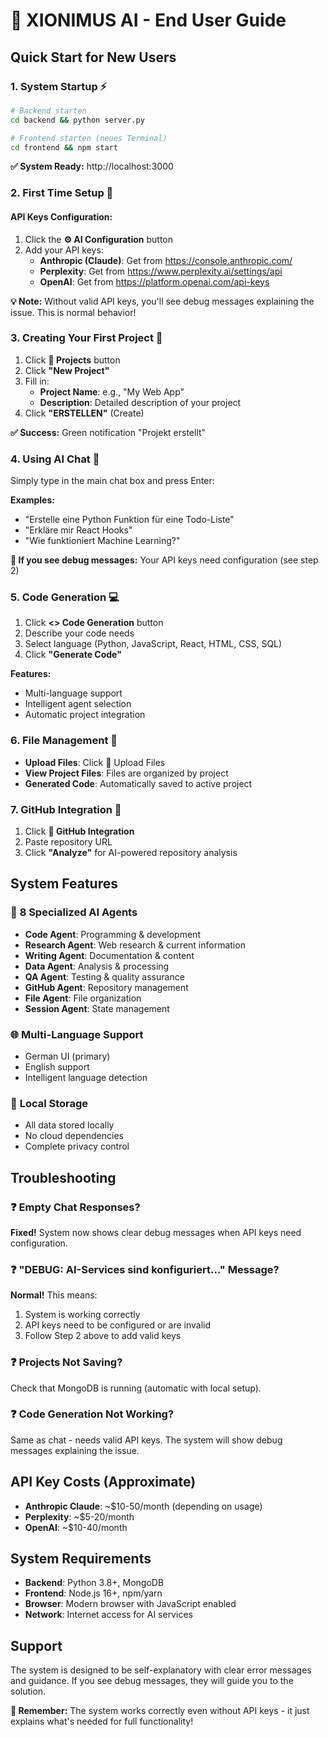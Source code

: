 # 🚀 XIONIMUS AI - End User Guide

## Quick Start for New Users

### 1. **System Startup** ⚡
```bash
# Backend starten
cd backend && python server.py

# Frontend starten (neues Terminal)
cd frontend && npm start
```

**✅ System Ready:** http://localhost:3000

### 2. **First Time Setup** 🔑

#### API Keys Configuration:
1. Click the **⚙️ AI Configuration** button
2. Add your API keys:
   - **Anthropic (Claude)**: Get from https://console.anthropic.com/
   - **Perplexity**: Get from https://www.perplexity.ai/settings/api  
   - **OpenAI**: Get from https://platform.openai.com/api-keys

**💡 Note:** Without valid API keys, you'll see debug messages explaining the issue. This is normal behavior!

### 3. **Creating Your First Project** 📝

1. Click **📁 Projects** button
2. Click **"New Project"** 
3. Fill in:
   - **Project Name**: e.g., "My Web App"
   - **Description**: Detailed description of your project
4. Click **"ERSTELLEN"** (Create)

**✅ Success:** Green notification "Projekt erstellt"

### 4. **Using AI Chat** 💬

Simply type in the main chat box and press Enter:

**Examples:**
- "Erstelle eine Python Funktion für eine Todo-Liste"
- "Erkläre mir React Hooks"
- "Wie funktioniert Machine Learning?"

**🔧 If you see debug messages:** Your API keys need configuration (see step 2)

### 5. **Code Generation** 💻

1. Click **<> Code Generation** button
2. Describe your code needs
3. Select language (Python, JavaScript, React, HTML, CSS, SQL)
4. Click **"Generate Code"**

**Features:**
- Multi-language support
- Intelligent agent selection
- Automatic project integration

### 6. **File Management** 📁

- **Upload Files**: Click 🔄 Upload Files
- **View Project Files**: Files are organized by project
- **Generated Code**: Automatically saved to active project

### 7. **GitHub Integration** 🐙

1. Click **🐙 GitHub Integration** 
2. Paste repository URL
3. Click **"Analyze"** for AI-powered repository analysis

## System Features

### 🤖 **8 Specialized AI Agents**
- **Code Agent**: Programming & development
- **Research Agent**: Web research & current information
- **Writing Agent**: Documentation & content
- **Data Agent**: Analysis & processing
- **QA Agent**: Testing & quality assurance
- **GitHub Agent**: Repository management
- **File Agent**: File organization
- **Session Agent**: State management

### 🌐 **Multi-Language Support**
- German UI (primary)
- English support
- Intelligent language detection

### 💾 **Local Storage**
- All data stored locally
- No cloud dependencies
- Complete privacy control

## Troubleshooting

### ❓ **Empty Chat Responses?**
**Fixed!** System now shows clear debug messages when API keys need configuration.

### ❓ **"DEBUG: AI-Services sind konfiguriert..." Message?**
**Normal!** This means:
1. System is working correctly
2. API keys need to be configured or are invalid
3. Follow Step 2 above to add valid keys

### ❓ **Projects Not Saving?**
Check that MongoDB is running (automatic with local setup).

### ❓ **Code Generation Not Working?**
Same as chat - needs valid API keys. The system will show debug messages explaining the issue.

## API Key Costs (Approximate)

- **Anthropic Claude**: ~$10-50/month (depending on usage)
- **Perplexity**: ~$5-20/month
- **OpenAI**: ~$10-40/month

## System Requirements

- **Backend**: Python 3.8+, MongoDB
- **Frontend**: Node.js 16+, npm/yarn
- **Browser**: Modern browser with JavaScript enabled
- **Network**: Internet access for AI services

## Support

The system is designed to be self-explanatory with clear error messages and guidance. If you see debug messages, they will guide you to the solution.

**🎯 Remember:** The system works correctly even without API keys - it just explains what's needed for full functionality!